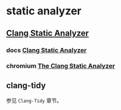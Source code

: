 # static analyzer



## [Clang Static Analyzer](https://clang-analyzer.llvm.org/)

### docs [Clang Static Analyzer](https://clang.llvm.org/docs/ClangStaticAnalyzer.html)

### chromium [The Clang Static Analyzer](https://chromium.googlesource.com/chromium/src/+/HEAD/docs/clang_static_analyzer.md)



## clang-tidy

参见 `Clang-Tidy` 章节。